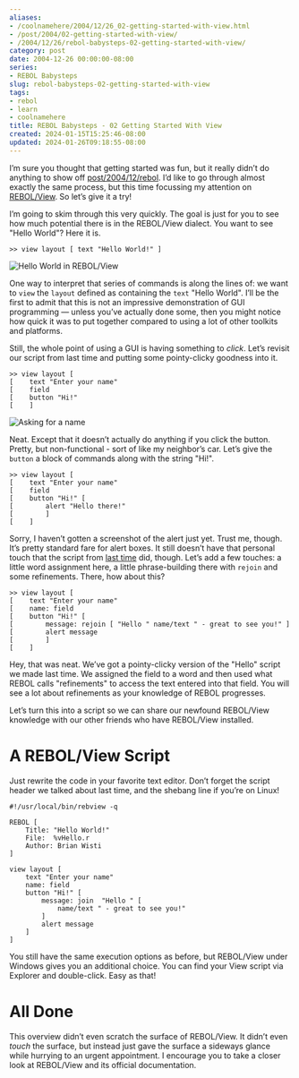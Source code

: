 ```yaml
---
aliases:
- /coolnamehere/2004/12/26_02-getting-started-with-view.html
- /post/2004/02-getting-started-with-view/
- /2004/12/26/rebol-babysteps-02-getting-started-with-view/
category: post
date: 2004-12-26 00:00:00-08:00
series:
- REBOL Babysteps
slug: rebol-babysteps-02-getting-started-with-view
tags:
- rebol
- learn
- coolnamehere
title: REBOL Babysteps - 02 Getting Started With View
created: 2024-01-15T15:25:46-08:00
updated: 2024-01-26T09:18:55-08:00
---
```


I’m sure you thought that getting started was fun, but it really didn’t do anything to show off [post/2004/12/rebol](rebol.md). I’d like to go through almost exactly the same process, but this time focussing my attention on [REBOL/View](http://www.rebol.com/prod-view.html). So let’s give it a try!

I’m going to skim through this very quickly. The goal is just for you to see how much potential there is in the REBOL/View dialect. You want to see "Hello World"? Here it is.

````
>> view layout [ text "Hello World!" ]
````

![Hello World in REBOL/View](attachments/img/2004/rebol-intro-01.png)

One way to interpret that series of commands is along the lines of: we want to `view` the `layout` defined as containing the `text` "Hello World". I’ll be the first to admit that this is not an impressive demonstration of GUI programming — unless you’ve actually done some, then you might notice how quick it was to put together compared to using a lot of other toolkits and platforms.

Still, the whole point of using a GUI is having something to *click*. Let’s revisit our script from last time and putting some pointy-clicky goodness into it.

````
>> view layout [
[    text "Enter your name"
[    field
[    button "Hi!"
[    ]
````

![Asking for a name](attachments/img/2004/rebol-intro-02.png)

Neat. Except that it doesn’t actually do anything if you click the button. Pretty, but non-functional - sort of like my neighbor’s car. Let’s give the `button` a block of commands along with the string "Hi!".

````
>> view layout [
[    text "Enter your name"
[    field
[    button "Hi!" [
[        alert "Hello there!"
[        ]
[    ]
````

Sorry, I haven’t gotten a screenshot of the alert just yet. Trust me, though. It’s pretty standard fare for alert boxes. It still doesn’t have that personal touch that the script from [last time](rebol-babysteps-01-getting-started.md) did, though. Let’s add a few touches: a little word assignment here, a little phrase-building there with `rejoin` and some refinements. There, how about this?

````
>> view layout [
[    text "Enter your name"
[    name: field
[    button "Hi!" [
[        message: rejoin [ "Hello " name/text " - great to see you!" ]
[        alert message
[        ]
[    ]
````

Hey, that was neat. We’ve got a pointy-clicky version of the "Hello" script we made last time. We assigned the field to a word and then used what REBOL calls "refinements" to access the text entered into that field. You will see a lot about refinements as your knowledge of REBOL progresses.

Let’s turn this into a script so we can share our newfound REBOL/View knowledge with our other friends who have REBOL/View installed.

# A REBOL/View Script

Just rewrite the code in your favorite text editor. Don’t forget the script header we talked about last time, and the shebang line if you’re on Linux!

````
#!/usr/local/bin/rebview -q

REBOL [
    Title: "Hello World!"
    File:  %vHello.r
    Author: Brian Wisti
]

view layout [
    text "Enter your name"
    name: field
    button "Hi!" [
        message: join  "Hello " [
            name/text " - great to see you!"
        ]
        alert message
    ]
]
````

You still have the same execution options as before, but REBOL/View under Windows gives you an additional choice. You can find your View script via Explorer and double-click. Easy as that!

# All Done

This overview didn’t even scratch the surface of REBOL/View. It didn’t even *touch* the surface, but instead just gave the surface a sideways glance while hurrying to an urgent appointment. I encourage you to take a closer look at REBOL/View and its official documentation.
